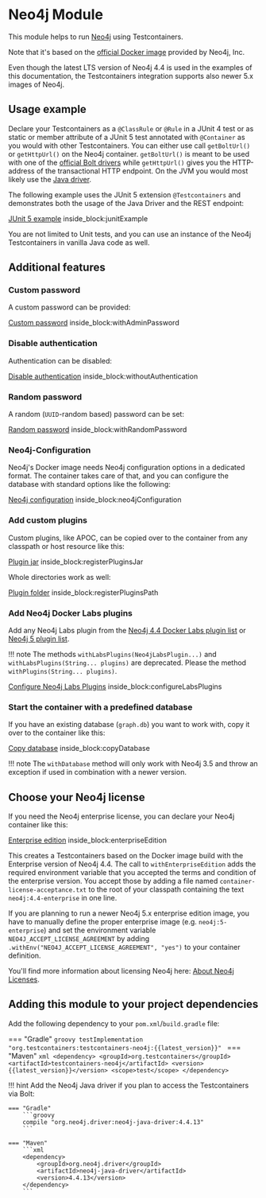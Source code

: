 # Neo4j Module

This module helps to run [Neo4j](https://neo4j.com/download/) using Testcontainers.

Note that it's based on the [official Docker image](https://hub.docker.com/_/neo4j/) provided by Neo4j, Inc.

Even though the latest LTS version of Neo4j 4.4 is used in the examples of this documentation,
the Testcontainers integration supports also newer 5.x images of Neo4j.

## Usage example

Declare your Testcontainers as a `@ClassRule` or `@Rule` in a JUnit 4 test or as static or member attribute of a JUnit 5 test annotated with `@Container` as you would with other Testcontainers.
You can either use call `getBoltUrl()` or `getHttpUrl()` on the Neo4j container.
`getBoltUrl()` is meant to be used with one of the [official Bolt drivers](https://neo4j.com/developer/language-guides/) while `getHttpUrl()` gives you the HTTP-address of the transactional HTTP endpoint.
On the JVM you would most likely use the [Java driver](https://github.com/neo4j/neo4j-java-driver).

The following example uses the JUnit 5 extension `@Testcontainers` and demonstrates both the usage of the Java Driver and the REST endpoint:

<!--codeinclude-->
[JUnit 5 example](../../../examples/neo4j-container/src/test/java/org/testcontainers/containers/Neo4jExampleTest.java) inside_block:junitExample
<!--/codeinclude-->

You are not limited to Unit tests, and you can use an instance of the Neo4j Testcontainers in vanilla Java code as well.

## Additional features

### Custom password

A custom password can be provided:

<!--codeinclude-->
[Custom password](../../../modules/neo4j/src/test/java/org/testcontainers/neo4j/Neo4jContainerTest.java) inside_block:withAdminPassword
<!--/codeinclude-->

### Disable authentication

Authentication can be disabled:

<!--codeinclude-->
[Disable authentication](../../../modules/neo4j/src/test/java/org/testcontainers/neo4j/Neo4jContainerTest.java) inside_block:withoutAuthentication
<!--/codeinclude-->

### Random password

A random (`UUID`-random based) password can be set:

<!--codeinclude-->
[Random password](../../../modules/neo4j/src/test/java/org/testcontainers/neo4j/Neo4jContainerTest.java) inside_block:withRandomPassword
<!--/codeinclude-->

### Neo4j-Configuration

Neo4j's Docker image needs Neo4j configuration options in a dedicated format.
The container takes care of that, and you can configure the database with standard options like the following:

<!--codeinclude-->
[Neo4j configuration](../../../modules/neo4j/src/test/java/org/testcontainers/neo4j/Neo4jContainerTest.java) inside_block:neo4jConfiguration
<!--/codeinclude-->

### Add custom plugins

Custom plugins, like APOC, can be copied over to the container from any classpath or host resource like this:

<!--codeinclude-->
[Plugin jar](../../../modules/neo4j/src/test/java/org/testcontainers/neo4j/Neo4jContainerTest.java) inside_block:registerPluginsJar
<!--/codeinclude-->

Whole directories work as well:

<!--codeinclude-->
[Plugin folder](../../../modules/neo4j/src/test/java/org/testcontainers/neo4j/Neo4jContainerTest.java) inside_block:registerPluginsPath
<!--/codeinclude-->

### Add Neo4j Docker Labs plugins

Add any Neo4j Labs plugin from the [Neo4j 4.4 Docker Labs plugin list](https://neo4j.com/docs/operations-manual/4.4/docker/operations/#docker-neo4jlabs-plugins)
or [Neo4j 5 plugin list](https://neo4j.com/docs/operations-manual/5/configuration/plugins/).

!!! note
    The methods `withLabsPlugins(Neo4jLabsPlugin...)` and `withLabsPlugins(String... plugins)` are deprecated.
    Please the method `withPlugins(String... plugins)`.

<!--codeinclude-->
[Configure Neo4j Labs Plugins](../../../modules/neo4j/src/test/java/org/testcontainers/neo4j/Neo4jContainerTest.java) inside_block:configureLabsPlugins
<!--/codeinclude-->


### Start the container with a predefined database

If you have an existing database (`graph.db`) you want to work with, copy it over to the container like this:

<!--codeinclude-->
[Copy database](../../../modules/neo4j/src/test/java/org/testcontainers/neo4j/Neo4jContainerTest.java) inside_block:copyDatabase
<!--/codeinclude-->

!!! note
    The `withDatabase` method will only work with Neo4j 3.5 and throw an exception if used in combination with a newer version.

## Choose your Neo4j license

If you need the Neo4j enterprise license, you can declare your Neo4j container like this:

<!--codeinclude-->
[Enterprise edition](../../../modules/neo4j/src/test/java/org/testcontainers/neo4j/Neo4jContainerTest.java) inside_block:enterpriseEdition
<!--/codeinclude-->

This creates a Testcontainers based on the Docker image build with the Enterprise version of Neo4j 4.4. 
The call to `withEnterpriseEdition` adds the required environment variable that you accepted the terms and condition of the enterprise version.
You accept those by adding a file named `container-license-acceptance.txt` to the root of your classpath containing the text `neo4j:4.4-enterprise` in one line.

If you are planning to run a newer Neo4j 5.x enterprise edition image, you have to manually define the proper enterprise image (e.g. `neo4j:5-enterprise`)
and set the environment variable `NEO4J_ACCEPT_LICENSE_AGREEMENT` by adding `.withEnv("NEO4J_ACCEPT_LICENSE_AGREEMENT", "yes")` to your container definition.

You'll find more information about licensing Neo4j here: [About Neo4j Licenses](https://neo4j.com/licensing/).


## Adding this module to your project dependencies

Add the following dependency to your `pom.xml`/`build.gradle` file:

=== "Gradle"
    ```groovy
    testImplementation "org.testcontainers:testcontainers-neo4j:{{latest_version}}"
    ```
=== "Maven"
    ```xml
    <dependency>
        <groupId>org.testcontainers</groupId>
        <artifactId>testcontainers-neo4j</artifactId>
        <version>{{latest_version}}</version>
        <scope>test</scope>
    </dependency>
    ```

!!! hint
    Add the Neo4j Java driver if you plan to access the Testcontainers via Bolt:
    
    === "Gradle"
        ```groovy
        compile "org.neo4j.driver:neo4j-java-driver:4.4.13"
        ```
    
    === "Maven"
        ```xml
        <dependency>
            <groupId>org.neo4j.driver</groupId>
            <artifactId>neo4j-java-driver</artifactId>
            <version>4.4.13</version>
        </dependency>
        ```
